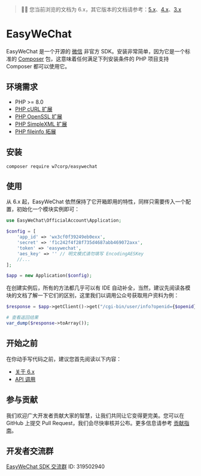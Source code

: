 > 👋🏼 您当前浏览的文档为 6.x，其它版本的文档请参考：[5.x](/5.x/)、[4.x](/4.x/)、[3.x](/3.x/)

# EasyWeChat

EasyWeChat 是一个开源的 [微信](http://www.wechat.com) 非官方 SDK。安装非常简单，因为它是一个标准的 [Composer](https://getcomposer.org/) 包，这意味着任何满足下列安装条件的 PHP 项目支持 Composer 都可以使用它。

## 环境需求

- PHP >= 8.0
- [PHP cURL 扩展](http://php.net/manual/en/book.curl.php)
- [PHP OpenSSL 扩展](http://php.net/manual/en/book.openssl.php)
- [PHP SimpleXML 扩展](http://php.net/manual/en/book.simplexml.php)
- [PHP fileinfo 拓展](http://php.net/manual/en/book.fileinfo.php)

## 安装

```shell
composer require w7corp/easywechat
```

## 使用

从 6.x 起，EasyWeChat 依然保持了它开箱即用的特性，同样只需要传入一个配置，初始化一个模块实例即可：

```php
use EasyWeChat\OfficialAccount\Application;

$config = [
    'app_id' => 'wx3cf0f39249eb0exx',
    'secret' => 'f1c242f4f28f735d4687abb469072axx',
    'token' => 'easywechat',
    'aes_key' => '' // 明文模式请勿填写 EncodingAESKey
    //...
];

$app = new Application($config);
```

在创建实例后，所有的方法都几乎可以有 IDE 自动补全，当然，建议先阅读各模块的文档了解一下它们的区别，这里我们以调用公众号获取用户资料为例：

```php
$response = $app->getClient()->get("/cgi-bin/user/info?openid={$openid}&lang=zh_CN");

# 查看返回结果
var_dump($response->toArray());
```

## 开始之前

在你动手写代码之前，建议您首先阅读以下内容：

- [关于 6.x](./introduction.md)
- [API 调用](./client.md)

## 参与贡献

我们欢迎广大开发者贡献大家的智慧，让我们共同让它变得更完美。您可以在 GitHub 上提交 Pull Request，我们会尽快审核并公布。更多信息请参考 [贡献指南](contributing.md)。

## 开发者交流群

[EasyWeChat SDK 交流群](http://shang.qq.com/wpa/qunwpa?idkey=b4dcf3ec51a7e8c3c3a746cf450ce59895e5c4ec4fbcb0f80c2cd97c3c6e63e9) ID: 319502940
